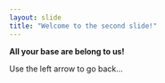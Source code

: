 ```yaml
---
layout: slide
title: "Welcome to the second slide!"
---
```

**All your base are belong to us!**

Use the left arrow to go back...
